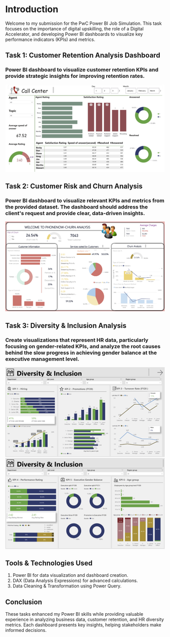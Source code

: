# Introduction

Welcome to my submission for the PwC Power BI Job Simulation. This task focuses on the importance of digital upskilling, the role of a Digital Accelerator, and developing Power BI dashboards to visualize key performance indicators (KPIs) and metrics.

## Task 1: Customer Retention Analysis Dashboard
### Power BI dashboard to visualize customer retention KPIs and provide strategic insights for improving retention rates.

![image alt](https://github.com/PriyaKashyapp/Pwc_PowerBI_JobSimulation/blob/2e8f24a5067c38171d7ea2bf26177ec797df19c3/Task2.png)

## Task 2: Customer Risk and Churn Analysis 
### Power BI dashboard to visualize relevant KPIs and metrics from the provided dataset. The dashboard should address the client's request and provide clear, data-driven insights.

![image alt](https://github.com/PriyaKashyapp/Pwc_PowerBI_JobSimulation/blob/6221cb4654065954294441270caff0c5d44bcb7c/Task1.png)

## Task 3: Diversity & Inclusion Analysis
### Create visualizations that represent HR data, particularly focusing on gender-related KPIs, and analyze the root causes behind the slow progress in achieving gender balance at the executive management level.

![image alt](https://github.com/PriyaKashyapp/Pwc_PowerBI_JobSimulation/blob/fb26cbce5215d83d4f60f6394b6a30a77960280b/Task3(1).png)
![image alt](https://github.com/PriyaKashyapp/Pwc_PowerBI_JobSimulation/blob/fb26cbce5215d83d4f60f6394b6a30a77960280b/Task3(2).png)


## Tools & Technologies Used
1) Power BI for data visualization and dashboard creation.
2) DAX (Data Analysis Expressions) for advanced calculations.
3) Data Cleaning & Transformation using Power Query.

## Conclusion
These tasks enhanced my Power BI skills while providing valuable experience in analyzing business data, customer retention, and HR diversity metrics. Each dashboard presents key insights, helping stakeholders make informed decisions.
